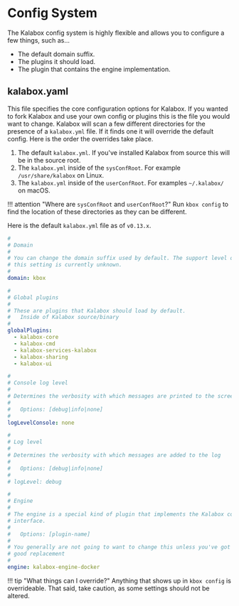Config System
=============

The Kalabox config system is highly flexible and allows you to configure a few things, such as...

  * The default domain suffix.
  * The plugins it should load.
  * The plugin that contains the engine implementation.

kalabox.yaml
-------------

This file specifies the core configuration options for Kalabox. If you wanted to fork Kalabox and use your own config or plugins this is the file you would want to change. Kalabox will scan a few different directories for the presence of a `kalabox.yml` file. If it finds one it will override the default config. Here is the order the overrides take place.

  1. The default `kalabox.yml`. If you've installed Kalabox from source this will be in the source root.
  2. The `kalabox.yml` inside of the `sysConfRoot`. For example `/usr/share/kalabox` on Linux.
  3. The `kalabox.yml` inside of the `userConfRoot`. For examples `~/.kalabox/` on macOS.

!!! attention "Where are `sysConfRoot` and `userConfRoot`?"
    Run `kbox config` to find the location of these directories as they can be different.

Here is the default `kalabox.yml` file as of `v0.13.x`.

```yaml
#
# Domain
#
# You can change the domain suffix used by default. The support level of
# this setting is currently unknown.
#
domain: kbox

#
# Global plugins
#
# These are plugins that Kalabox should load by default.
#   Inside of Kalabox source/binary
#
globalPlugins:
  - kalabox-core
  - kalabox-cmd
  - kalabox-services-kalabox
  - kalabox-sharing
  - kalabox-ui

#
# Console log level
#
# Determines the verbosity with which messages are printed to the screen
#
#   Options: [debug|info|none]
#
logLevelConsole: none

#
# Log level
#
# Determines the verbosity with which messages are added to the log
#
#   Options: [debug|info|none]
#
# logLevel: debug

#
# Engine
#
# The engine is a special kind of plugin that implements the Kalabox container
# interface.
#
#   Options: [plugin-name]
#
# You generally are not going to want to change this unless you've got a
# good replacement
#
engine: kalabox-engine-docker

```

!!! tip "What things can I override?"
    Anything that shows up in `kbox config` is overrideable. That said, take caution, as some settings should not be altered.
